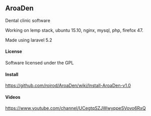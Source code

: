 ## AroaDen

Dental clinic software

Working on lemp stack, ubuntu 15.10, nginx, mysql, php, firefox 47.

Made using laravel 5.2

#### License

Software licensed under the GPL

#### Install

https://github.com/roirod/AroaDen/wiki/Install-AroaDen-v1.0

#### Videos

https://www.youtube.com/channel/UCegtqSZJWwyppeSVovo6RxQ
